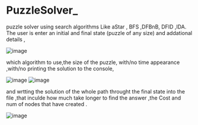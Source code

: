 # PuzzleSolver_
puzzle solver using search algorithms
Like aStar , BFS ,DFBnB, DFID ,IDA.
The user is enter an initial and final state (puzzle of any size) and addational details ,

![image](https://user-images.githubusercontent.com/57701623/124582087-5cc88480-de5a-11eb-959d-9714fbf79ca2.png)


which algorithm to use,the size of the puzzle, with/no time appearance ,with/no printing the solution to the console,

![image](https://user-images.githubusercontent.com/57701623/124582186-75d13580-de5a-11eb-901c-521ea7db8a6d.png)           ![image](https://user-images.githubusercontent.com/57701623/124583267-8afa9400-de5b-11eb-94da-953b06287fb0.png)




and wrtting the solution of the whole path throught the final state into the file ,that inculde how much take longer
to find the answer ,the Cost and num of nodes that have created .

![image](https://user-images.githubusercontent.com/57701623/124582467-b335c300-de5a-11eb-9e95-60b9bbc6e097.png)





